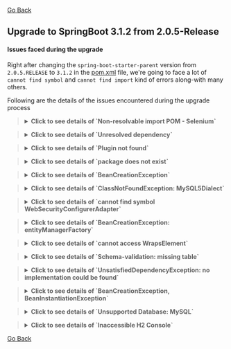 [Go Back](../README.md)

## Upgrade to SpringBoot 3.1.2 from 2.0.5-Release

#### Issues faced during the upgrade

Right after changing the `spring-boot-starter-parent` version from `2.0.5.RELEASE` to `3.1.2` in
the [pom.xml](../pom.xml) file, we're going to face a lot of `cannot find symbol` and `cannot find import` kind of
errors along-with many others.

Following are the details of the issues encountered during the upgrade process

<blockquote>
<details>
    <summary><strong>Click to see details of `Non-resolvable import POM - Selenium`</strong></summary>

### Fatal error compiling: java.lang.ExceptionInInitializerError

[pom.xml](../pom.xml) file started showing errors such as `Non-resolvable import POM after the upgrade`.

<blockquote>
<details>
    <summary><strong>Click here for stacktrace</strong></summary>

```exception
[ERROR] [ERROR] Some problems were encountered while processing the POMs:
[ERROR] Non-resolvable import POM: The following artifacts could not be resolved: 
org.seleniumhq.selenium:selenium-bom:pom:3.14.0 (absent): org.seleniumhq.selenium:selenium-bom:pom:3.14.0 was not 
found in https://repo.maven.apache.org/maven2 during a previous attempt. This failure was cached in the local repository 
and resolution is not reattempted until the update interval of central has elapsed or updates are 
forced @ org.springframework.boot:spring-boot-dependencies:3.1.2, 
~/.m2/repository/org/springframework/boot/spring-boot-dependencies/3.1.2/spring-boot-dependencies-3.1.2.pom, line 2275, column 19
```

</details>
</blockquote>

### Fix

Fix for this problem in my setup/environment was just to update the latest `4.11.0` version for the
`org.seleniumhq.selenium` maven dependencies in the [pom.xml](../pom.xml) file.

</details>
</blockquote>


<blockquote>
<details>
    <summary><strong>Click to see details of `Unresolved dependency`</strong></summary>

### Unresolved dependency

[pom.xml](../pom.xml) file started showing errors such as `Unresolved dependency`.

<blockquote>
<details>
    <summary><strong>Click here for errors</strong></summary>

```errors
'dependencies.dependency.version' for mysql:mysql-connector-java:jar is missing.
'dependencies.dependency.version' for joda-time:joda-time:jar is missing.
Unresolved dependency: 'mysql:mysql-connector-java:jar:unknown'
Unresolved dependency: 'joda-time:joda-time:jar:unknown'
```

</details>
</blockquote>

### Fix

Fix for this problem in my setup/environment was to add the latest `2.12.5` version for the
`joda-time` maven dependency, and to change the `mysql-connector-java` dependency to `mysql-connector-j`
with the latest `8.1.0` version in the [pom.xml](../pom.xml) file.

</details>
</blockquote>

<blockquote>
<details>
    <summary><strong>Click to see details of `Plugin not found`</strong></summary>

### Unresolved dependency

[pom.xml](../pom.xml) file started showing errors such as `Plugin not found`.

<blockquote>
<details>
    <summary><strong>Click here for errors</strong></summary>

```errors
Plugin 'maven-surefire-plugin:2.22.0' not found
Plugin 'org.apache.maven.plugins:maven-project-info-reports-plugin:3.0.0' not found
Plugin 'org.apache.maven.plugins:maven-jxr-plugin:2.5' not found
Plugin 'org.apache.maven.plugins:maven-checkstyle-plugin:3.0.0' not found
Plugin 'org.apache.maven.plugins:maven-surefire-report-plugin:2.22.0' not found
```

</details>
</blockquote>

### Fix

Fix for this problem in my setup/environment was just to add the latest versions for the above-mentioned
maven plugins in the [pom.xml](../pom.xml) file.

</details>
</blockquote>



<blockquote>
<details>
    <summary><strong>Click to see details of `package does not exist`</strong></summary>

### Unresolved dependency

`mvn clean compile` started failing with errors such as `package does not exist`.

<blockquote>
<details>
    <summary><strong>Click here for errors</strong></summary>

```errors
java: package javax.persistence does not exist
java: package javax.servlet.http does not exist
java: package javax.validation.constraints does not exist

java: cannot find symbol
  symbol:   class HttpServletResponse
  
java: cannot find symbol
  symbol: class Entity
  
java: cannot find symbol
  symbol:   class Column
  
etc.
```

</details>
</blockquote>

### Fix

Fix for this problem in my setup/environment was to add the latest `jakarta.validation-api` dependency
in the [pom.xml](../pom.xml) file and migrating the `javax` imports to `jakarta` imports.

</details>
</blockquote>




<blockquote>
<details>
    <summary><strong>Click to see details of `BeanCreationException`</strong></summary>

### Unresolved dependency

`mvn clean compile` started failing with errors such as `Error creating bean with name 'flyway'`.

<blockquote>
<details>
    <summary><strong>Click here for errors</strong></summary>

```exception
org.springframework.beans.factory.BeanCreationException: Error creating bean with name 'flyway' defined in class path 
resource [org/springframework/boot/autoconfigure/flyway/FlywayAutoConfiguration$FlywayConfiguration.class]: 
Unexpected exception during bean creation
	at org.springframework.beans.factory.support.AbstractAutowireCapableBeanFactory.createBean(AbstractAutowireCapableBeanFactory.java:533)
	at org.springframework.beans.factory.support.AbstractBeanFactory.lambda$doGetBean$0(AbstractBeanFactory.java:326)
	at org.springframework.beans.factory.support.DefaultSingletonBeanRegistry.getSingleton(DefaultSingletonBeanRegistry.java:234)
	at org.springframework.beans.factory.support.AbstractBeanFactory.doGetBean(AbstractBeanFactory.java:324)
	at org.springframework.boot.devtools.restart.RestartLauncher.run(RestartLauncher.java:50)
Caused by: java.lang.TypeNotPresentException: Type org.flywaydb.core.api.migration.JavaMigration not present
	at java.base/sun.reflect.generics.factory.CoreReflectionFactory.makeNamedType(CoreReflectionFactory.java:117)
	at java.base/sun.reflect.generics.visitor.Reifier.visitClassTypeSignature(Reifier.java:125)
	at java.base/sun.reflect.generics.tree.ClassTypeSignature.accept(ClassTypeSignature.java:49)
	at java.base/sun.reflect.generics.visitor.Reifier.reifyTypeArguments(Reifier.java:68)
	at java.base/sun.reflect.generics.visitor.Reifier.visitClassTypeSignature(Reifier.java:138)
	... 19 common frames omitted
Caused by: java.lang.ClassNotFoundException: org.flywaydb.core.api.migration.JavaMigration
	at java.base/jdk.internal.loader.BuiltinClassLoader.loadClass(BuiltinClassLoader.java:641)
	at java.base/jdk.internal.loader.ClassLoaders$AppClassLoader.loadClass(ClassLoaders.java:188)
	at java.base/java.lang.ClassLoader.loadClass(ClassLoader.java:521)
	at java.base/java.lang.Class.forName0(Native Method)
	at java.base/java.lang.Class.forName(Class.java:496)
	at java.base/java.lang.Class.forName(Class.java:475)
	at java.base/sun.reflect.generics.factory.CoreReflectionFactory.makeNamedType(CoreReflectionFactory.java:114)
```

</details>
</blockquote>

### Fix

Fix for this problem in my setup/environment was just to update the latest `9.21.0` version for the
`flyway-core` maven dependencies in the [pom.xml](../pom.xml) file.

Also, have to change the way in which `Flyway` is instantiated, from something like this:

```
final Flyway flyway = new Flyway();
flyway.setDataSource(((JdbcTemplate) executor.getTemplate()).getDataSource());
```

to this:

```
final Flyway flyway = configure()
                .dataSource(((JdbcTemplate) executor.getTemplate()).getDataSource())
                .load();
```

</details>
</blockquote>



<blockquote>
<details>
    <summary><strong>Click to see details of `ClassNotFoundException: MySQL5Dialect`</strong></summary>

### Unresolved dependency

`mvn clean compile` started failing with errors such
as `Could not load requested class : org.hibernate.dialect.MySQL5Dialect`.

<blockquote>
<details>
    <summary><strong>Click here for errors</strong></summary>

```exception
org.springframework.beans.factory.BeanCreationException: Error creating bean with name 'entityManagerFactory' 
defined in class path resource [org/springframework/boot/autoconfigure/orm/jpa/HibernateJpaConfiguration.class]: 
Unable to create requested service [org.hibernate.engine.jdbc.env.spi.JdbcEnvironment] due to: Unable to resolve name 
[org.hibernate.dialect.MySQL5Dialect] as strategy [org.hibernate.dialect.Dialect]
	at org.springframework.beans.factory.support.AbstractAutowireCapableBeanFactory.initializeBean(AbstractAutowireCapableBeanFactory.java:1770)
	at org.springframework.beans.factory.support.AbstractAutowireCapableBeanFactory.doCreateBean(AbstractAutowireCapableBeanFactory.java:598)
	at org.springframework.beans.factory.support.AbstractAutowireCapableBeanFactory.createBean(AbstractAutowireCapableBeanFactory.java:520)
	at org.springframework.beans.factory.support.AbstractBeanFactory.lambda$doGetBean$0(AbstractBeanFactory.java:326)
	at java.base/java.lang.reflect.Method.invoke(Method.java:578)
	at org.springframework.boot.devtools.restart.RestartLauncher.run(RestartLauncher.java:50)
Caused by: org.hibernate.service.spi.ServiceException: Unable to create requested service 
[org.hibernate.engine.jdbc.env.spi.JdbcEnvironment] due to: Unable to resolve name 
[org.hibernate.dialect.MySQL5Dialect] as strategy [org.hibernate.dialect.Dialect]
	at org.hibernate.service.internal.AbstractServiceRegistryImpl.createService(AbstractServiceRegistryImpl.java:277)
	at org.hibernate.service.internal.AbstractServiceRegistryImpl.initializeService(AbstractServiceRegistryImpl.java:239)
	... 19 common frames omitted
Caused by: org.hibernate.boot.registry.selector.spi.StrategySelectionException: Unable to resolve name 
[org.hibernate.dialect.MySQL5Dialect] as strategy [org.hibernate.dialect.Dialect]
	at org.hibernate.boot.registry.selector.internal.StrategySelectorImpl.selectStrategyImplementor(StrategySelectorImpl.java:154)
	at org.hibernate.boot.registry.selector.internal.StrategySelectorImpl.resolveStrategy(StrategySelectorImpl.java:236)
	at org.hibernate.boot.registry.selector.internal.StrategySelectorImpl.resolveStrategy(StrategySelectorImpl.java:189)
	at org.hibernate.engine.jdbc.dialect.internal.DialectFactoryImpl.constructDialect(DialectFactoryImpl.java:123)
	... 34 common frames omitted
Caused by: org.hibernate.boot.registry.classloading.spi.ClassLoadingException: Unable to load class [org.hibernate.dialect.MySQL5Dialect]
	at org.hibernate.boot.registry.classloading.internal.ClassLoaderServiceImpl.classForName(ClassLoaderServiceImpl.java:123)
	at org.hibernate.boot.registry.selector.internal.StrategySelectorImpl.selectStrategyImplementor(StrategySelectorImpl.java:150)
	... 42 common frames omitted
Caused by: java.lang.ClassNotFoundException: Could not load requested class : org.hibernate.dialect.MySQL5Dialect
	at org.hibernate.boot.registry.classloading.internal.AggregatedClassLoader.findClass(AggregatedClassLoader.java:215)
	at java.base/java.lang.ClassLoader.loadClass(ClassLoader.java:588)
	at java.base/java.lang.ClassLoader.loadClass(ClassLoader.java:521)
	at java.base/java.lang.Class.forName0(Native Method)
```

</details>
</blockquote>

### Fix

Fix for this problem in my setup/environment was use the follow ing property in the
[application.properties](../src/main/resources/application.properties) file,
i.e. just use `org.hibernate.dialect.MySQLDialect` instead of the missing `org.hibernate.dialect.MySQL5Dialect`
or the `org.hibernate.dialect.MySQL57Dialect` and `org.hibernate.dialect.MySQL8Dialect`, the deprecated ones:

`spring.jpa.properties.hibernate.dialect = org.hibernate.dialect.MySQLDialect`

### New Fix

Although the above-mentioned fix is working but SpringBoot is logging a warning as below:

```
WARN 27688 --- [  restartedMain] org.hibernate.orm.deprecation            : HHH90000025: MySQLDialect does not need to 
be specified explicitly using 'hibernate.dialect' (remove the property setting and it will be selected by default)
[restartedMain] WARN  org.hibernate.orm.deprecation.constructDialect - HHH90000025: MySQLDialect does not need to be 
specified explicitly using 'hibernate.dialect' (remove the property setting and it will be selected by default)
```

While prior to Hibernate 6, it was common to provide the Dialect version via the hibernate.dialect setting,
this is no longer the recommended strategy.

Because Hibernate 6 has greatly simplified the Dialect handlers, it’s best to let Hibernate figure out what Dialect
instance to use based on the underlying database server and client capabilities.

So, removing the `hibernate.dialect` from properties files.

</details>
</blockquote>



<blockquote>
<details>
    <summary><strong>Click to see details of `cannot find symbol WebSecurityConfigurerAdapter`</strong></summary>

### Unresolved dependency

`mvn clean compile` started failing with errors such as `cannot find symbol: WebSecurityConfigurerAdapter`.

<blockquote>
<details>
    <summary><strong>Click here for errors</strong></summary>

```errors
java: cannot find symbol
  symbol:   class WebSecurityConfigurerAdapter
  location: package org.springframework.security.config.annotation.web.configuration
```

</details>
</blockquote>

### Fix

Fix for this problem in my setup/environment was to .... WIP

</details>
</blockquote>


<blockquote>
<details>
    <summary><strong>Click to see details of `BeanCreationException: entityManagerFactory`</strong></summary>

### Unresolved dependency

`mvn clean compile` started failing with errors such as `Error creating bean with name 'entityManagerFactory'`.

<blockquote>
<details>
    <summary><strong>Click here for errors</strong></summary>

```exception
org.springframework.beans.factory.BeanCreationException: Error creating bean with name 'entityManagerFactory' 
defined in class path resource [org/springframework/boot/autoconfigure/orm/jpa/HibernateJpaConfiguration.class]: 
net/bytebuddy/NamingStrategy$SuffixingRandom$BaseNameResolver
	at org.springframework.beans.factory.support.AbstractAutowireCapableBeanFactory.initializeBean(AbstractAutowireCapableBeanFactory.java:1770)
	at org.springframework.beans.factory.support.AbstractAutowireCapableBeanFactory.doCreateBean(AbstractAutowireCapableBeanFactory.java:598)
	at org.springframework.beans.factory.support.AbstractAutowireCapableBeanFactory.createBean(AbstractAutowireCapableBeanFactory.java:520)
	at org.springframework.boot.devtools.restart.RestartLauncher.run(RestartLauncher.java:50)
Caused by: java.lang.NoClassDefFoundError: net/bytebuddy/NamingStrategy$SuffixingRandom$BaseNameResolver
	at org.hibernate.bytecode.internal.BytecodeProviderInitiator.buildBytecodeProvider(BytecodeProviderInitiator.java:59)
	at org.hibernate.bytecode.internal.BytecodeProviderInitiator.buildDefaultBytecodeProvider(BytecodeProviderInitiator.java:46)
	... 19 common frames omitted
Caused by: java.lang.ClassNotFoundException: net.bytebuddy.NamingStrategy$SuffixingRandom$BaseNameResolver
	at java.base/jdk.internal.loader.BuiltinClassLoader.loadClass(BuiltinClassLoader.java:641)
	at java.base/jdk.internal.loader.ClassLoaders$AppClassLoader.loadClass(ClassLoaders.java:188)
	at java.base/java.lang.ClassLoader.loadClass(ClassLoader.java:521)
```

</details>
</blockquote>

### Fix

`net.bytebuddy:byte-buddy` maven dependency was added for the test scope in the [pom.xml](../pom.xml) file as part of
the Java 20 upgrade, but that's causing problem after Springboot's upgrade, so solution is just to remove it from the
[pom.xml](../pom.xml) as it'll be loaded by few other dependencies.

</details>
</blockquote>



<blockquote>
<details>
    <summary><strong>Click to see details of `cannot access WrapsElement`</strong></summary>

### Unresolved dependency

`mvn clean compile` started failing with errors such as `cannot access org.openqa.selenium.internal.WrapsElement`.

<blockquote>
<details>
    <summary><strong>Click here for errors</strong></summary>

```error
java: cannot access org.openqa.selenium.internal.WrapsElement
  class file for org.openqa.selenium.internal.WrapsElement not found
```

</details>
</blockquote>

### Fix

Fix for this problem in my setup/environment was just to add the `selenium-common` maven dependencies with
latest `2.0b1` version in the [pom.xml](../pom.xml) file.

```xml

<dependency>
    <groupId>org.seleniumhq.selenium</groupId>
    <artifactId>selenium-common</artifactId>
    <version>2.0b1</version>
</dependency>
```

</details>
</blockquote>



<blockquote>
<details>
    <summary><strong>Click to see details of `Schema-validation: missing table`</strong></summary>

### Unresolved dependency

`mvn clean spring-boot:run` started failing with errors such as `Schema-validation: missing table`.

It happens when the `spring.jpa.hibernate.ddl-auto` property is set to `validate` in the
[application.properties](../src/main/resources/application.properties) files.

<blockquote>
<details>
    <summary><strong>Click here for errors</strong></summary>

```exception
Caused by: org.hibernate.tool.schema.spi.SchemaManagementException: Schema-validation: missing table [AuditEntry]
	at org.hibernate.tool.schema.internal.AbstractSchemaValidator.validateTable(AbstractSchemaValidator.java:134)
	at org.hibernate.tool.schema.internal.GroupedSchemaValidatorImpl.validateTables(GroupedSchemaValidatorImpl.java:46)
```

But on the other hand, the `spring.jpa.hibernate.ddl-auto` property is set to `update`, then firstly, the tables are
created by the `flyway` migrations within the correct schema during the server startup, and then JPA/hibernate also
creates
the tables from the hibernate entities, but outside of the expected schema as shown below:

![hibernate-tables.png](assets/images/hibernate-tables.png)

So, in order to stop hibernate from creating tables/generating DDL commands, setting the following properties in the
[application.properties](../src/main/resources/application.properties) file.

```properties
spring.jpa.hibernate.ddl-auto=validate
spring.jpa.properties.jakarta.persistence.schema-generation.scripts.action=none
```

</details>
</blockquote>

### Fix

Fix for this problem in my setup/environment was just to add the `selenium-common` maven dependencies with
latest `2.0b1` version in the [pom.xml](../pom.xml) file.

```xml

<dependency>
    <groupId>org.seleniumhq.selenium</groupId>
    <artifactId>selenium-common</artifactId>
    <version>2.0b1</version>
</dependency>
```

</details>
</blockquote>



<blockquote>
<details>
    <summary><strong>Click to see details of `UnsatisfiedDependencyException: no implementation could be found`</strong></summary>

### Unresolved dependency

After all these different dependencies upgrades, `mvn clean spring-boot:run` started failing with errors such as
`UnsatisfiedDependencyException: no implementation could be found` after enabling `Togglz`, i.e. setting
the `config.togglz.enabled` property to `true` in the
[application.properties](../src/main/resources/application.properties) file.

<blockquote>
<details>
    <summary><strong>Click here for errors</strong></summary>

```exception
17-08-2023 20:44:30.180 [restartedMain] ERROR org.springframework.boot.web.embedded.tomcat.TomcatStarter.onStartup - 
Error starting Tomcat context. Exception: org.springframework.beans.factory.UnsatisfiedDependencyException. 
Message: Error creating bean with name 'org.togglz.spring.boot.actuate.autoconfigure.TogglzAutoConfiguration$TogglzConsoleConfiguration': 
Unsatisfied dependency expressed through constructor parameter 0: Error creating bean with name 
'togglz-org.togglz.spring.boot.actuate.autoconfigure.TogglzProperties': Could not bind properties to 
'TogglzProperties' : prefix=togglz, ignoreInvalidFields=false, ignoreUnknownFields=true


***************************
APPLICATION FAILED TO START
***************************

Description:

The Bean Validation API is on the classpath but no implementation could be found

Action:

Add an implementation, such as Hibernate Validator, to the classpath
```

</details>
</blockquote>

### Fix

As the Bean Validation API (i.e. `jakarta.validation-api`) dependency is available on the classpath,
so there should be corresponding implementation for this `jakarta.validation-api`, otherwise, we'll end up with error
like shown above.

So the fix for this problem in my setup/environment was just to add the `hibernate-validator` maven dependencies with
latest `8.0.1.Final` version in the [pom.xml](../pom.xml) file.

```xml

<dependency>
    <groupId>org.hibernate.validator</groupId>
    <artifactId>hibernate-validator</artifactId>
    <version>${hibernate-validator.version}</version>
</dependency>
```

</details>
</blockquote>



<blockquote>
<details>
    <summary><strong>Click to see details of `BeanCreationException, BeanInstantiationException`</strong></summary>

### Unresolved dependency

`mvn clean spring-boot:run` started failing with errors such
as `BeanCreationException: Failed to instantiate [jakarta.servlet.Filter]`.

After all these different dependencies upgrades, `mvn clean spring-boot:run` started failing with errors such as
`BeanCreationException: Failed to instantiate [jakarta.servlet.Filter]` after enabling `Togglz`, i.e. setting
the `config.togglz.enabled` property to `true` in the
[application.properties](../src/main/resources/application.properties) file.

<blockquote>
<details>
    <summary><strong>Click here for errors</strong></summary>

```exception
17-08-2023 21:19:05.751 [restartedMain] ERROR org.springframework.boot.SpringApplication.reportFailure - Application run failed
org.springframework.beans.factory.BeanCreationException: Error creating bean with name 'springSecurityFilterChain' 
defined in class path resource [org/springframework/security/config/annotation/web/configuration/WebSecurityConfiguration.class]: 
Failed to instantiate [jakarta.servlet.Filter]: Factory method 'springSecurityFilterChain' threw exception with message: 
This method cannot decide whether these patterns are Spring MVC patterns or not. If this endpoint is a Spring MVC 
endpoint, please use requestMatchers(MvcRequestMatcher); otherwise, please use requestMatchers(AntPathRequestMatcher).
	at org.springframework.beans.factory.support.ConstructorResolver.instantiate(ConstructorResolver.java:659)
	at org.springframework.beans.factory.support.ConstructorResolver.instantiateUsingFactoryMethod(ConstructorResolver.java:493)
	at org.springframework.boot.devtools.restart.RestartLauncher.run(RestartLauncher.java:50)
Caused by: org.springframework.beans.BeanInstantiationException: Failed to instantiate [jakarta.servlet.Filter]: 
Factory method 'springSecurityFilterChain' threw exception with message: This method cannot decide whether 
these patterns are Spring MVC patterns or not. If this endpoint is a Spring MVC endpoint, please use 
requestMatchers(MvcRequestMatcher); otherwise, please use requestMatchers(AntPathRequestMatcher).
	at org.springframework.beans.factory.support.SimpleInstantiationStrategy.instantiate(SimpleInstantiationStrategy.java:171)
	at org.springframework.beans.factory.support.ConstructorResolver.instantiate(ConstructorResolver.java:655)
	... 24 common frames omitted
Caused by: java.lang.IllegalArgumentException: This method cannot decide whether these patterns are Spring MVC 
patterns or not. If this endpoint is a Spring MVC endpoint, please use requestMatchers(MvcRequestMatcher); 
otherwise, please use requestMatchers(AntPathRequestMatcher).
	at org.springframework.util.Assert.isTrue(Assert.java:122)
	at org.springframework.security.config.annotation.web.AbstractRequestMatcherRegistry.requestMatchers(AbstractRequestMatcherRegistry.java:204)
	at org.springframework.security.config.annotation.web.AbstractRequestMatcherRegistry.requestMatchers(AbstractRequestMatcherRegistry.java:248)
	at pk.lucidxpo.ynami.spring.security.SecurityConfig.lambda$webSecurityCustomizer$0(SecurityConfig.java:98)
```

</details>
</blockquote>

### Fix

Fix for this problem in my setup/environment was to update the `SecurityConfig` according to `Spring boot 3` style.

</details>
</blockquote>



<blockquote>
<details>
    <summary><strong>Click to see details of `Unsupported Database: MySQL`</strong></summary>

### Unresolved dependency

`mvn clean spring-boot:run` started failing with errors such as `Unsupported Database: MySQL` after upgrading `flyway`
to the latest `9.21.0` version and if the `mysql` spring profile is activated instead of `h2`.

<blockquote>
<details>
    <summary><strong>Click here for errors</strong></summary>

```exception
ERROR org.springframework.boot.SpringApplication.reportFailure - Application run failed
org.springframework.beans.factory.BeanCreationException: Error creating bean with name 'flyway' defined in class path 
resource [org/springframework/boot/autoconfigure/flyway/FlywayAutoConfiguration$FlywayConfiguration.class]: 
Failed to instantiate [org.flywaydb.core.Flyway]: Factory method 'flyway' threw exception with message: Unsupported Database: MySQL 8.1
	at org.springframework.beans.factory.support.ConstructorResolver.instantiate(ConstructorResolver.java:659)
	at org.springframework.beans.factory.support.ConstructorResolver.instantiateUsingFactoryMethod(ConstructorResolver.java:647)
	at org.springframework.boot.devtools.restart.RestartLauncher.run(RestartLauncher.java:50)
Caused by: org.springframework.beans.BeanInstantiationException: Failed to instantiate [org.flywaydb.core.Flyway]: 
Factory method 'flyway' threw exception with message: Unsupported Database: MySQL 8.1
	at org.springframework.beans.factory.support.SimpleInstantiationStrategy.instantiate(SimpleInstantiationStrategy.java:171)
	at org.springframework.beans.factory.support.ConstructorResolver.instantiate(ConstructorResolver.java:655)
	... 24 common frames omitted
Caused by: org.flywaydb.core.api.FlywayException: Unsupported Database: MySQL 8.1
	at org.flywaydb.core.internal.database.DatabaseTypeRegister.getDatabaseTypeForConnection(DatabaseTypeRegister.java:105)
	at org.flywaydb.core.api.configuration.ClassicConfiguration.setDataSource(ClassicConfiguration.java:1079)
	at org.flywaydb.core.api.configuration.FluentConfiguration.dataSource(FluentConfiguration.java:614)
```

</details>
</blockquote>

### Fix

Fix for this problem in my setup/environment was just to add the `flyway-mysql` maven dependencies with
latest `9.21.0` version in the [pom.xml](../pom.xml) file.

```xml

<dependency>
    <groupId>org.flywaydb</groupId>
    <artifactId>flyway-mysql</artifactId>
    <version>${flyway-mysql.version}</version>
</dependency>
```

</details>
</blockquote>


<blockquote>
<details>
    <summary><strong>Click to see details of `Inaccessible H2 Console`</strong></summary>

### Unresolved dependency

After the upgrade, wasn't able to access the `h2-console`, even though everything was properly setup for `h2` in the
[application-h2.properties](../src/main/resources/application-h2.properties) file and `h2` was present in the list of
`spring.profiles.active` in the [application.properties](../src/main/resources/application.properties) file.

`h2` settings configured in my application are:

```properties
# H2
spring.h2.console.enabled=true
spring.h2.console.path=/h2
# Datasource
spring.datasource.url=jdbc:h2:mem:${spring.datasource.name};MODE=MySQL;DB_CLOSE_ON_EXIT=FALSE;DB_CLOSE_DELAY=-1;DATABASE_TO_UPPER=false;
spring.datasource.username=sa
spring.datasource.password=
spring.datasource.driver-class-name=org.h2.Driver
```

<blockquote>
<details>
    <summary><strong>Click here for details</strong></summary>


`h2` is supposed to be accessible at `https://localhost:8443/ynami/h2` in my setup. After hitting this URL, I was
getting:

![h2.png](assets/images/h2.png)

But clicking on `connect` was giving me `Whitelabel Error Page` with `(type=Forbidden, status=403)`

![h2-forbidden.png](assets/images/h2-forbidden.png)

</details>
</blockquote>

### Fix

So, `Spring Security` playing its role and that means that `h2` console should be allowed through `Spring Security`,
and that's how we can fix it:

```java
package pk.lucidxpo.ynami.spring.security;

import org.springframework.beans.factory.annotation.Value;
import org.springframework.context.annotation.Bean;
import org.springframework.context.annotation.Configuration;
import org.springframework.context.annotation.Profile;
import org.springframework.security.config.annotation.web.builders.HttpSecurity;
import org.springframework.security.config.annotation.web.configuration.EnableWebSecurity;
import org.springframework.security.config.annotation.web.configurers.HeadersConfigurer.FrameOptionsConfig;
import org.springframework.security.web.SecurityFilterChain;

import static org.springframework.security.web.util.matcher.AntPathRequestMatcher.antMatcher;

@Profile("h2")
@Configuration
@EnableWebSecurity
public class H2ConsoleSecurityConfig {
    final String h2ConsolePattern;

    public H2ConsoleSecurityConfig(@Value("${spring.h2.console.path:h2-console}") String h2ConsolePath) {
        this.h2ConsolePattern = h2ConsolePath + "/**";
    }

    @Bean
    public SecurityFilterChain h2ConsoleSecurityFilterChain(final HttpSecurity http) throws Exception {
        http
                .authorizeHttpRequests(auth -> auth.requestMatchers(antMatcher(h2ConsolePattern)).permitAll())
                .csrf(csrf -> csrf.ignoringRequestMatchers(antMatcher(h2ConsolePattern)))
                .headers(headers -> headers.frameOptions(FrameOptionsConfig::disable))
        ;
        return http.build();
    }
}
```

The following statement will ensure that you don't see empty frames like below after logging in to `h2` console:

`headers(headers -> headers.frameOptions(HeadersConfigurer.FrameOptionsConfig::disable))`

![h2-with-empty-frames.png](assets/images/h2-with-empty-frames.png)

</details>
</blockquote>



[Go Back](../README.md)
